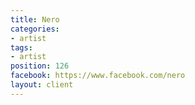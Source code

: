```yaml
---
title: Nero
categories:
- artist
tags:
- artist
position: 126
facebook: https://www.facebook.com/nero
layout: client
---
```


